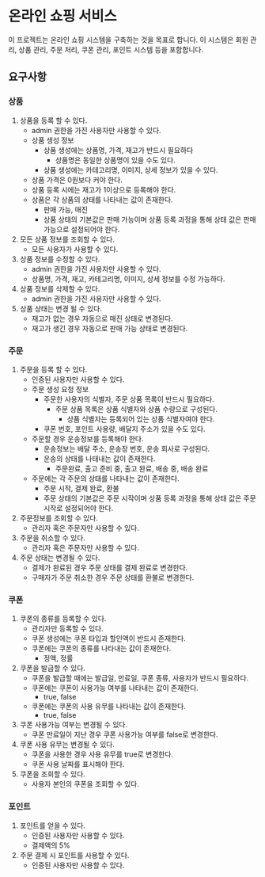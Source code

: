 # 온라인 쇼핑 서비스

이 프로젝트는 온라인 쇼핑 시스템을 구축하는 것을 목표로 합니다. 이 시스템은 회원 관리, 상품 관리, 주문 처리, 쿠폰 관리, 포인트 시스템 등을 포함합니다.

## 요구사항

### 상품

1. 상품을 등록 할 수 있다.
   - admin 권한을 가진 사용자만 사용할 수 있다.
   - 상품 생성 정보
     - 상품 생성에는 상품명, 가격, 재고가 반드시 필요하다
       - 상품명은 동일한 상품명이 있을 수도 있다.
     - 상품 생성에는 카테고리명, 이미지, 상세 정보가 있을 수 있다.
   - 상품 가격은 0원보다 커야 한다.
   - 상품 등록 시에는 재고가 1이상으로 등록해야 한다.
   - 상품은 각 상품의 상태를 나타내는 값이 존재한다.
     - 판매 가능, 매진
     - 상품 상태의 기본값은 판매 가능이며 상품 등록 과정을 통해 상태 값은 판매 가능으로 설정되어야 한다.
2. 모든 상품 정보를 조회할 수 있다.
   - 모든 사용자가 사용할 수 있다.
3. 상품 정보를 수정할 수 있다.
   - admin 권한을 가진 사용자만 사용할 수 있다.
   - 상품명, 가격, 재고, 카테고리명, 이미지, 상세 정보를 수정 가능하다.
4. 상품 정보를 삭제할 수 있다.
   - admin 권한을 가진 사용자만 사용할 수 있다.
5. 상품 상태는 변경 될 수 있다.
   - 재고가 없는 경우 자동으로 매진 상태로 변경된다.
   - 재고가 생긴 경우 자동으로 판매 가능 상태로 변경된다.

### 주문

1. 주문을 등록 할 수 있다.
   - 인증된 사용자만 사용할 수 있다.
   - 주문 생성 요청 정보
     - 주문한 사용자의 식별자, 주문 상품 목록이 반드시 필요하다.
       - 주문 상품 목록은 상품 식별자와 상품 수량으로 구성된다.
         - 상품 식별자는 등록되어 있는 상품 식별자여야 한다.
     - 쿠폰 번호, 포인트 사용량, 배달지 주소가 있을 수도 있다.
   - 주문할 경우 운송정보를 등록해야 한다.
     - 운송정보는 배달 주소, 운송장 번호, 운송 회사로 구성된다.
     - 운송의 상태를 나태내는 값이 존재한다.
       - 주문완료, 출고 준비 중, 출고 완료, 배송 중, 배송 완료
   - 주문에는 각 주문의 상태를 나타내는 값이 존재한다.
     - 주문 시작, 결제 완료, 환불
     - 주문 상태의 기본값은 주문 시작이며 상품 등록 과정을 통해 상태 값은 주문 시작로 설정되어야 한다.
2. 주문정보를 조회할 수 있다.
   - 관리자 혹은 주문자만 사용할 수 있다.
3. 주문을 취소할 수 있다.
   - 관리자 혹은 주문자만 사용할 수 있다.
4. 주문 상태는 변경될 수 있다.
   - 결제가 완료된 경우 주문 상태를 결제 완료로 변경한다.
   - 구매자가 주문 취소한 경우 주문 상태를 환불로 변경한다.

### 쿠폰

1. 쿠폰의 종류를 등록할 수 있다.
   - 관리자만 등록할 수 있다.
   - 쿠폰 생성에는 쿠폰 타입과 할인액이 반드시 존재한다.
   - 쿠폰에는 쿠폰의 종류를 나타내는 값이 존재한다.
     - 정액, 정률
2. 쿠폰을 발급할 수 있다.
   - 쿠폰을 발급할 때에는 발급일, 만료일, 쿠폰 종류, 사용자가 반드시 필요하다.
   - 쿠폰에는 쿠폰이 사용가능 여부를 나타내는 값이 존재한다.
     - true, false
   - 쿠폰에는 쿠폰의 사용 유무를 나타내는 값이 존재한다.
     - true, false
3. 쿠폰 사용가능 여부는 변경될 수 있다.
   - 쿠폰 만료일이 지난 경우 쿠폰 사용가능 여부를 false로 변경한다.
4. 쿠폰 사용 유무는 변경될 수 있다.
   - 쿠폰을 사용한 경우 사용 유무를 true로 변경한다.
   - 쿠폰 사용 날짜를 표시해야 한다.
5. 쿠폰을 조회할 수 있다.
   - 사용자 본인의 쿠폰을 조회할 수 있다.

### 포인트

1. 포인트를 얻을 수 있다.
   - 인증된 사용자만 사용할 수 있다.
   - 결제액의 5%
2. 주문 결제 시 포인트를 사용할 수 있다.
   - 인증된 사용자만 사용할 수 있다.
